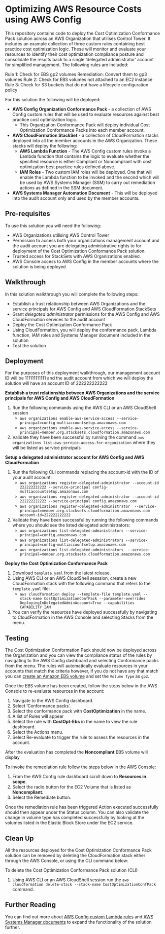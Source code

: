 # Optimizing AWS Resource Costs using AWS Config

This repository contains code to deploy the Cost Optimization Conformance Pack solution across an AWS Organization that utilises Control Tower. It includes an example collection of three custom rules containing best practice cost optimization logic. These will monitor and evaluate your resources to identify their cost optimization compliance posture and consolidate the results back to a single ‘delegated administrator’ account for simplified management. The following rules are included:

Rule 1: Check for EBS gp2 volumes Remediation: Convert them to gp3 volumes 
Rule 2: Check for EBS volumes not attached to an EC2 instance
Rule 3: Check for S3 buckets that do not have a lifecycle configuration policy 

For this solution the following will be deployed:

- **AWS Config Organization Conformance Pack** - a collection of AWS Config custom rules that will be used to evaluate resources against best practice cost optimization logic. 
  - This Organization Conformance Pack will deploy individual Cost Optimization Conformance Packs into each member account.
- **AWS CloudFormation StackSet** - a collection of CloudFormation stacks deployed into all the member accounts in the AWS Organization. These stacks will deploy the following:
  - **AWS Lambda Function** - The AWS Config custom rules invoke a Lambda function that contains the logic to evaluate whether the specified resource is either Compliant or Noncompliant with cost optimization best practice rules defined above.
  - **IAM Roles** - Two custom IAM roles will be deployed. One that will enable the Lambda function to be invoked and the second which will be used by AWS Systems Manager (SSM) to carry out remediation actions as defined in the SSM document.
- **AWS Systems Manager Automation Document** - This will be deployed into the audit account only and used by the member accounts.


## Pre-requisites

To use this solution you will need the following:

- AWS Organizations utilising AWS Control Tower
- Permission to access both your organizations management account and the audit account you are delegating administrative rights to for deployment of the Cost Optimization Conformance Pack solution.
- Trusted access for StackSets with AWS Organizations enabled.
- AWS Console access to AWS Config in the member accounts where the solution is being deployed 

## Walkthrough

In this solution walkthrough you will complete the following steps:

- Establish a trust relationship between AWS Organizations and the service principals for AWS Config and AWS CloudFormation StackSets
- Grant *delegated administrator* permissions for the AWS Config and AWS CloudFormation services to the audit account
- Deploy the Cost Optimization Conformance Pack 
- Using CloudFormation, you will deploy the conformance pack, Lambda function, IAM roles and Systems Manager document included in the solution 
- Test the solution 

## Deployment

For the purposes of this deployment walkthrough, our management account ID will be 111111111111 and the audit account from which we will deploy the solution will have an account ID of 222222222222

**Establish a trust relationship between AWS Organizations and the service principals for AWS Config and AWS CloudFormation**

1. Run the following commands using the AWS CLI or an AWS CloudShell session
    - `aws organizations enable-aws-service-access --service-principal=config-multiaccountsetup.amazonaws.com`
    - `aws organizations enable-aws-service-access --service-principal=member.org.stacksets.cloudformation.amazonaws.com`
2. Validate they have been successful by running the command `aws organizations list-aws-service-access-for-organization` where they will be listed as service principals

**Setup a delegated administrator account for AWS Config and AWS CloudFormation**

1. Run the following CLI commands replacing the account-id with the ID of your audit account:
    - `aws organizations register-delegated-administrator --account-id 222222222222 --service-principal config-multiaccountsetup.amazonaws.com`
    - `aws organizations register-delegated-administrator --account-id 222222222222 --service-principal config.amazonaws.com`
    - `aws organizations register-delegated-administrator  --service-principal=member.org.stacksets.cloudformation.amazonaws.com  --account-id=222222222222`
2. Validate they have been successful by running the following commands where you should see the listed delegated administrators:
    - `aws organizations list-delegated-administrators --service-principal=config.amazonaws.com`
    - `aws organizations list-delegated-administrators --service-principal=config-multiaccountsetup.amazonaws.com`
    - `aws organizations list-delegated-administrators  --service-principal=member.org.stacksets.cloudformation.amazonaws.com`

**Deploy the Cost Optimization Conformance Pack**

1. Download `template.yaml` from the latest release.
2. Using AWS CLI or an AWS CloudShell sesssion, create a new CloudFormation stack with the following command that refers to the `template.yaml` file:   
    - `aws cloudformation deploy --template-file template.yaml --stack-name CostOptimizationConfPack --parameter-overrides DeployingInDelegatedAdminAccount=True --capabilities CAPABILITY_IAM `
3. You can verify the resources have deployed successfully by navigating to CloudFormation in the AWS Console and selecting Stacks from the menu. 


## Testing

The Cost Optimization Conformation Pack should now be deployed across the Organization and you can view the compliance status of the rules by navigating to the AWS Config dashboard and selecting Conformance packs from the menu.
The rules will automatically evaluate resources in your accounts that match the criteria however, if you do not have any that match you can [create an Amazon EBS volume](https://docs.aws.amazon.com/AWSEC2/latest/UserGuide/ebs-creating-volume.html) and set the `Volume Type` as `gp2`.  

Once the EBS volume has been created, follow the steps below in the AWS Console to re-evaluate resources in the account:

1.  Navigate to the AWS Config dashboard.
2.	Select ‘Conformance packs’.
3.	Select the conformance pack with **CostOptimization** in the name.
4.	A list of Rules will appear 
5.	Select the rule with **CostOpt-Ebs** in the name to view the rule dashboard.
6.	Select the Actions menu.
7.	Select Re-evaluate to trigger the rule to assess the resources in the account.

After the evaluation has completed the **Noncompliant** EBS volume will display

To invoke the remediation rule follow the steps below in the AWS Console:

1.	From the AWS Config rule dashboard scroll down to **Resources in scope**.
2.	Select the radio button for the EC2 Volume that is listed as **Noncompliant**.
3.	Select the Remediate button.

Once the remediation rule has been triggered Action executed successfully should then appear under the Status column. 
You can also validate the change in volume type has completed successfully by looking at the volumes listed in the Elastic Block Store under the EC2 service. 

## Clean Up

All the resources deployed for the Cost Optimization Conformance Pack solution can be removed by deleting the CloudFormation stack either through the AWS Console, or using the CLI command below: 

To delete the Cost Optimization Conformance Pack solution (CLI)

1.	Using AWS CLI or an AWS CloudShell session run the `aws cloudformation delete-stack --stack-name CostOptimizationConfPack` command. 


## Further Reading

You can find out more about [AWS Config custom Lambda rules](https://docs.aws.amazon.com/config/latest/developerguide/evaluate-config_develop-rules_nodejs.html) and [AWS Systems Manager documents](https://docs.aws.amazon.com/systems-manager/latest/userguide/documents.html) to expand the functionality of the solution further. 